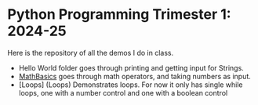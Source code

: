 # Python Programming Trimester 1: 2024-25
Here is the repository of all the demos I do in class.  

- Hello World folder goes through printing and getting input for Strings.
- [MathBasics](MathBasics) goes through math operators, and taking numbers as input.
- [Loops] (Loops) Demonstrates loops.  For now it only has single while loops, one with a number control and one with a boolean control
